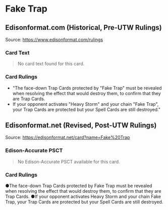 # Fake Trap

## Edisonformat.com (Historical, Pre-UTW Rulings)

Source: https://www.edisonformat.com/rulings

### Card Text

> No card text found for this card.

### Card Rulings

*   "The face-down Trap Cards protected by "Fake Trap" must be revealed when resolving the effect that would destroy them, to confirm that they are Trap Cards.
*   If your opponent activates "Heavy Storm" and your chain "Fake Trap", your Trap Cards are protected but your Spell Cards are still destroyed."

## Edisonformat.net (Revised, Post-UTW Rulings)

Source: https://edisonformat.net/card?name=Fake%20Trap

### Edison-Accurate PSCT

> No Edison-Accurate PSCT available for this card.

### Card Rulings

●The face-down Trap Cards protected by Fake Trap must be revealed when resolving the effect that would destroy them, to confirm that they are Trap Cards.
●If your opponent activates Heavy Storm and your chain Fake Trap, your Trap Cards are protected but your Spell Cards are still destroyed.
            